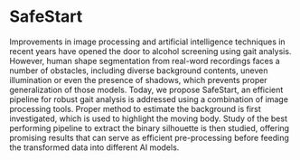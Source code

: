 # SafeStart

Improvements in image processing and artificial intelligence techniques in recent years have opened the door to alcohol screening using gait analysis. However, human shape segmentation from real-word recordings faces a number of obstacles, including diverse background contents, uneven illumination or even the presence of shadows, which prevents proper generalization of those models. Today, we propose SafeStart, an efficient pipeline for robust gait analysis is addressed using a combination of image processing tools. Proper method to estimate the background is first investigated, which is used to highlight the moving body. Study of the best performing pipeline to extract the binary silhouette is then studied, offering promising results that can serve as efficient pre-processing before feeding the transformed data into different AI models.
